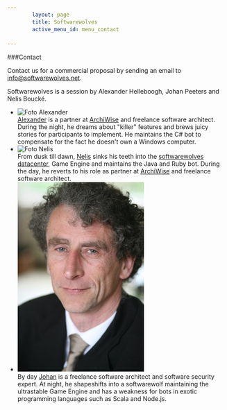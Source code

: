 ```yaml
---
        layout: page
        title: Softwarewolves
        active_menu_id: menu_contact

---
```


###Contact

Contact us for a commercial proposal by sending an email to <a href="mailto:info@softwarewolves.net">info@softwarewolves.net</a>.

Softwarewolves is a session by Alexander Helleboogh, Johan Peeters and Nelis Bouck&eacute;.

<ul class="small-block-grid-1 medium-block-grid-3 large-block-grid-3">
<li>
<img class="mugshot centered" alt="Foto Alexander" src="/images/mugshots/FotoAlexander.jpg"><br>
<a href="http://be.linkedin.com/in/alexanderhelleboogh">Alexander</a> is a partner at <a href="http://www.archiwise.com">ArchiWise</a> and freelance software architect. During the night, he dreams about "killer" features and brews juicy stories for participants to implement. He maintains the C# bot to compensate for the fact he doesn't own a Windows computer.
</li>
<li> 
<img class="mugshot centered" alt="Foto Nelis" src="/images/mugshots/FotoNelis.jpg"><br>
From dusk till dawn, <a href="http://www.linkedin.com/in/nelis">Nelis</a> sinks his teeth into the <a href="technology.html">softwarewolves datacenter</a>, Game Engine and maintains the Java and Ruby bot. During the day, he reverts to his role as partner at <a href="http://www.archiwise.com">ArchiWise</a> and freelance software architect.
</li>
<li>
<img class="mugshot centered" alt="Foto Johan" src="/images/mugshots/JohanPeeters.jpg"><br>
By day <a href="http://be.linkedin.com/in/johanpeeters">Johan</a> is a freelance software architect and software security expert. At night, he shapeshifts into a softwarewolf maintaining the ultrastable Game Engine and has a weakness for bots in exotic programming languages such as Scala and Node.js.
</li>
</ul>